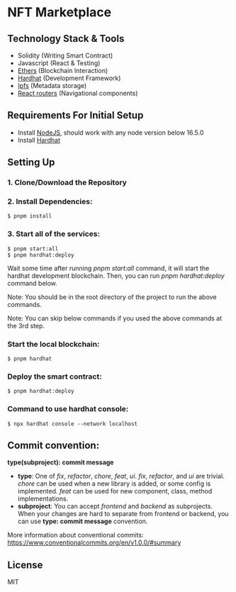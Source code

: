 # NFT Marketplace

## Technology Stack & Tools

- Solidity (Writing Smart Contract)
- Javascript (React & Testing)
- [Ethers](https://docs.ethers.io/v5/) (Blockchain Interaction)
- [Hardhat](https://hardhat.org/) (Development Framework)
- [Ipfs](https://ipfs.io/) (Metadata storage)
- [React routers](https://v5.reactrouter.com/) (Navigational components)

## Requirements For Initial Setup

- Install [NodeJS](https://nodejs.org/en/), should work with any node version below 16.5.0
- Install [Hardhat](https://hardhat.org/)

## Setting Up

### 1. Clone/Download the Repository

### 2. Install Dependencies:

```
$ pnpm install
```

### 3. Start all of the services:

```
$ pnpm start:all
$ pnpm hardhat:deploy
```

Wait some time after running _pnpm start:all_ command, it will start the hardhat development blockchain. Then, you can run _pnpm hardhat:deploy_ command below.

Note: You should be in the root directory of the project to run the above commands.

Note: You can skip below commands if you used the above commands at the 3rd step.

### Start the local blockchain:

```
$ pnpm hardhat
```

### Deploy the smart contract:

```
$ pnpm hardhat:deploy
```

### Command to use hardhat console:

```
$ npx hardhat console --network localhost
```

## Commit convention:

**type(subproject): commit message**

- **type**: One of _fix_, _refactor_, _chore_, _feat_, _ui_. _fix_, _refactor_, and _ui_ are trivial. _chore_ can be used when a new library is added, or some config is implemented. _feat_ can be used for new component, class, method implementations.
- **subproject**: You can accept _frontend_ and _backend_ as subprojects. When your changes are hard to separate from frontend or backend, you can use **type: commit message** convention.

More information about conventional commits: https://www.conventionalcommits.org/en/v1.0.0/#summary

## License

MIT
